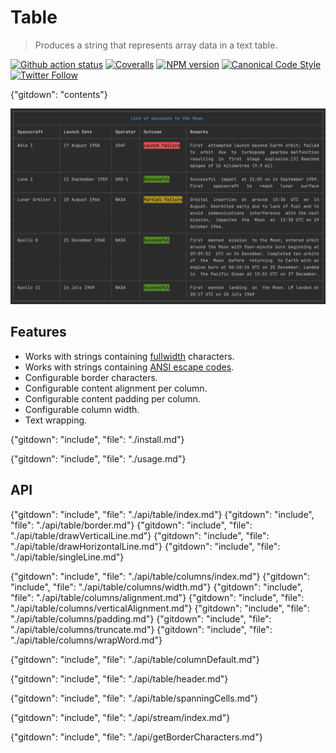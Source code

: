 # Table

> Produces a string that represents array data in a text table.

[![Github action status](https://github.com/gajus/table/actions/workflows/main.yml/badge.svg)](https://github.com/gajus/table/actions)
[![Coveralls](https://img.shields.io/coveralls/gajus/table.svg?style=flat-square)](https://coveralls.io/github/gajus/table)
[![NPM version](http://img.shields.io/npm/v/table.svg?style=flat-square)](https://www.npmjs.org/package/table)
[![Canonical Code Style](https://img.shields.io/badge/code%20style-canonical-blue.svg?style=flat-square)](https://github.com/gajus/canonical)
[![Twitter Follow](https://img.shields.io/twitter/follow/kuizinas.svg?style=social&label=Follow)](https://twitter.com/kuizinas)

{"gitdown": "contents"}

![Demo of table displaying a list of missions to the Moon.](./.README/demo.png)

## Features

* Works with strings containing [fullwidth](https://en.wikipedia.org/wiki/Halfwidth_and_fullwidth_forms) characters.
* Works with strings containing [ANSI escape codes](https://en.wikipedia.org/wiki/ANSI_escape_code).
* Configurable border characters.
* Configurable content alignment per column.
* Configurable content padding per column.
* Configurable column width.
* Text wrapping.

{"gitdown": "include", "file": "./install.md"}

{"gitdown": "include", "file": "./usage.md"}

## API

{"gitdown": "include", "file": "./api/table/index.md"}
{"gitdown": "include", "file": "./api/table/border.md"}
{"gitdown": "include", "file": "./api/table/drawVerticalLine.md"}
{"gitdown": "include", "file": "./api/table/drawHorizontalLine.md"}
{"gitdown": "include", "file": "./api/table/singleLine.md"}

{"gitdown": "include", "file": "./api/table/columns/index.md"}
{"gitdown": "include", "file": "./api/table/columns/width.md"}
{"gitdown": "include", "file": "./api/table/columns/alignment.md"}
{"gitdown": "include", "file": "./api/table/columns/verticalAlignment.md"}
{"gitdown": "include", "file": "./api/table/columns/padding.md"}
{"gitdown": "include", "file": "./api/table/columns/truncate.md"}
{"gitdown": "include", "file": "./api/table/columns/wrapWord.md"}

{"gitdown": "include", "file": "./api/table/columnDefault.md"}

{"gitdown": "include", "file": "./api/table/header.md"}

{"gitdown": "include", "file": "./api/table/spanningCells.md"}

{"gitdown": "include", "file": "./api/stream/index.md"}

{"gitdown": "include", "file": "./api/getBorderCharacters.md"}
